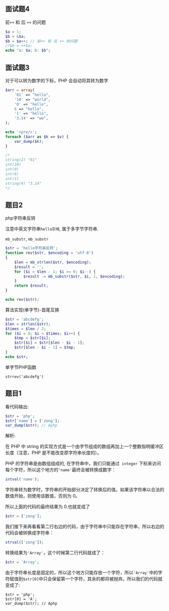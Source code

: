## 面试题4

前`++` 和 后 `++` 的问题

```php
$a = 1;
$b = &$a;
$b = $a++; // 前++ 和 后 ++ 的问题
//$b = ++$a;
echo "a: $a; b: $b";
```



## 面试题3

对于可以转为数字的下标，PHP 会自动将其转为数字

```php
$arr = array(
    '01' => "hello",
    '10' => "world",
    '0' => "hello",
    6 => "hello",
    '1' => "hello",
    '3.14' => "ww",
);

echo '<pre/>';
foreach ($arr as $k => $v) {
    var_dump($k);
}

/*
string(2) "01"
int(10)
int(0)
int(6)
int(1)
string(4) "3.14"
*/
```





## 题目2

php字符串反转

注意中英文字符串`hello宗琦`, 属于多字节字符串.

`mb_substr`, `mb_substr`

```php
$str = 'hello字符串反转';
function rev($str, $encoding = 'utf-8')
{
    $len = mb_strlen($str, $encoding);
    $result = '';
    for ($i = $len - 1; $i >= 0; $i--) {
        $result .= mb_substr($str, $i, 1, $encoding);
    }
    return $result;
}

echo rev($str);
```

算法实现(单字节)-首尾互换

```php
$str = 'abcdefg';
$len = strlen($str);
$times = $len / 2;
for ($i = 0; $i < $times; $i++) {
    $tmp = $str[$i];
    $str[$i] = $str[$len - $i - 1];
    $str[$len - $i - 1] = $tmp;
}
echo $str;
```

单字节PHP函数

`strrev('abcdefg')`

## 题目1

看代码输出:

```php
$str = 'php';
$str['name'] = ['zong'];
var_dump($str); // Aphp
```

解析:

在 PHP 中 string 的实现方式是一个由字节组成的数组再加上一个整数指明缓冲区长度（注意，PHP 是不能改变原字符串长度的）。

PHP 的字符串是由数组组成的, 在字符串中，我们只能通过` integer` 下标来访问每个字符，所以这个地方的`'name'`最终会被转换成数字：

```php
intval('name');
```

字符串转为数字时，字符串的开始部分决定了转换后的值。如果该字符串以合法的数值开始，则使用该数值，否则为 0。

所以上面的代码的最终结果为 0.也就变成了

```php
$str = ['zong'];
```

我们接下来再看看第二行右边的代码，由于字符串中只能存在字符串，所以右边的代码会被转换成字符串：

```php
strval(['zong']);
```

转换结果为`'Array'`，这个时候第二行代码就成了：

```php
$str = 'Array';
```

由于字符串长度是固定的，所以这个地方只能存放一个字符，所以`'Array'`中的字符赋值到` $str[0] `中只会保留第一个字符，其余的都将被抛弃。所以我们的代码就变成了:

```
$str = 'php';
$str[0] = 'A';
var_dump($str); // Aphp
```

